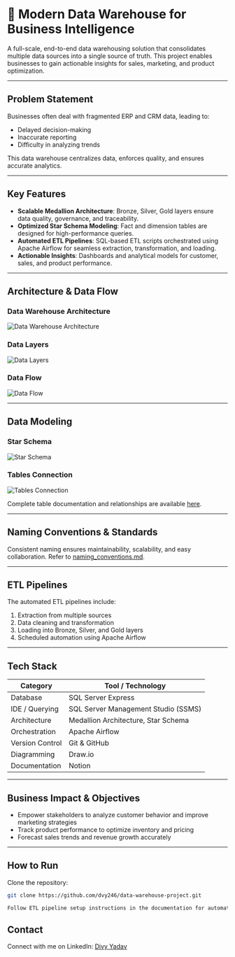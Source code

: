 # 🚀  Modern Data Warehouse for Business Intelligence

A full-scale, end-to-end data warehousing solution that consolidates multiple data sources into a single source of truth. This project enables businesses to gain actionable insights for sales, marketing, and product optimization.

---

## Problem Statement

Businesses often deal with fragmented ERP and CRM data, leading to:

- Delayed decision-making
- Inaccurate reporting
- Difficulty in analyzing trends

This data warehouse centralizes data, enforces quality, and ensures accurate analytics.

---

## Key Features

- **Scalable Medallion Architecture**: Bronze, Silver, Gold layers ensure data quality, governance, and traceability.  
- **Optimized Star Schema Modeling**: Fact and dimension tables are designed for high-performance queries.  
- **Automated ETL Pipelines**: SQL-based ETL scripts orchestrated using Apache Airflow for seamless extraction, transformation, and loading.  
- **Actionable Insights**: Dashboards and analytical models for customer, sales, and product performance.

---

## Architecture & Data Flow

### Data Warehouse Architecture
![Data Warehouse Architecture](https://github.com/dvy246/data-warehouse-project/blob/main/docs/architecture/data_architecture.png)

### Data Layers
![Data Layers](https://github.com/dvy246/data-warehouse-project/blob/main/docs/data_layers/data_layers.png)

### Data Flow
![Data Flow](https://github.com/dvy246/data-warehouse-project/blob/main/docs/data_flow/data_flow.png)

---

## Data Modeling

### Star Schema
![Star Schema](https://github.com/dvy246/data-warehouse-project/blob/main/docs/data_modelling/star_schema.png)

### Tables Connection
![Tables Connection](https://github.com/dvy246/data-warehouse-project/blob/main/docs/data_modelling/tables_connection.png)

Complete table documentation and relationships are available [here](https://github.com/dvy246/data-warehouse-project/blob/main/docs/data_modelling/data_model.md).

---

## Naming Conventions & Standards

Consistent naming ensures maintainability, scalability, and easy collaboration. Refer to [naming_conventions.md](https://github.com/dvy246/data-warehouse-project/blob/main/docs/naming_conventions/naming_conventions.md).

---

## ETL Pipelines

The automated ETL pipelines include:

1. Extraction from multiple sources
2. Data cleaning and transformation
3. Loading into Bronze, Silver, and Gold layers
4. Scheduled automation using Apache Airflow

---

## Tech Stack

| Category        | Tool / Technology                    |
|-----------------|-------------------------------------|
| Database        | SQL Server Express                  |
| IDE / Querying  | SQL Server Management Studio (SSMS) |
| Architecture    | Medallion Architecture, Star Schema |
| Orchestration   | Apache Airflow                       |
| Version Control | Git & GitHub                         |
| Diagramming     | Draw.io                              |
| Documentation   | Notion                               |

---

## Business Impact & Objectives

- Empower stakeholders to analyze customer behavior and improve marketing strategies  
- Track product performance to optimize inventory and pricing  
- Forecast sales trends and revenue growth accurately

---

## How to Run

Clone the repository:

```bash
git clone https://github.com/dvy246/data-warehouse-project.git

Follow ETL pipeline setup instructions in the documentation for automated scheduling with Apache Airflow.
```

## Contact

Connect with me on LinkedIn: [Divy Yadav](https://www.linkedin.com/in/dvy246/)


